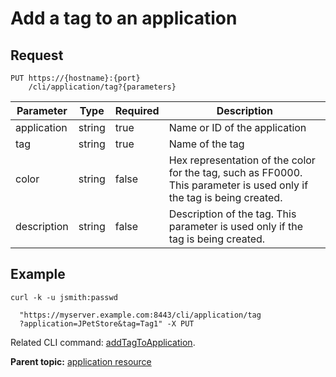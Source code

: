 # Add a tag to an application

## Request

```
PUT https://{hostname}:{port}
    /cli/application/tag?{parameters}

```

|Parameter|Type|Required|Description|
|---------|----|--------|-----------|
|application|string|true|Name or ID of the application|
|tag|string|true|Name of the tag|
|color|string|false|Hex representation of the color for the tag, such as FF0000. This parameter is used only if the tag is being created.|
|description|string|false|Description of the tag. This parameter is used only if the tag is being created.|

## Example

```
curl -k -u jsmith:passwd 
   
  "https://myserver.example.com:8443/cli/application/tag
  ?application=JPetStore&tag=Tag1" -X PUT
```

Related CLI command: [addTagToApplication](udclient_addtagtoapplication.md).

**Parent topic:** [application resource](../../com.udeploy.api.doc/topics/rest_cli_application.md)


